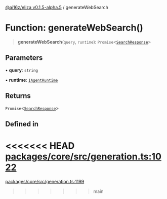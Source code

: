 [@ai16z/eliza v0.1.5-alpha.5](../index.md) / generateWebSearch

# Function: generateWebSearch()

> **generateWebSearch**(`query`, `runtime`): `Promise`\<[`SearchResponse`](../type-aliases/SearchResponse.md)\>

## Parameters

• **query**: `string`

• **runtime**: [`IAgentRuntime`](../interfaces/IAgentRuntime.md)

## Returns

`Promise`\<[`SearchResponse`](../type-aliases/SearchResponse.md)\>

## Defined in

<<<<<<< HEAD
[packages/core/src/generation.ts:1022](https://github.com/konstantine25b/eliza/blob/main/packages/core/src/generation.ts#L1022)
=======
[packages/core/src/generation.ts:1199](https://github.com/ai16z/eliza/blob/main/packages/core/src/generation.ts#L1199)
>>>>>>> main
